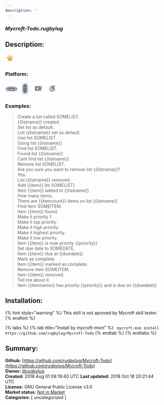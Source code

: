 ```yaml
---
description: ''
---
```


### _Mycroft-Todo.rugbylug_  
## Description:  
  
  
![](../.gitbook/assets/star.png)  
  
### Platform:  
 ![Mark I](../.gitbook/assets/mark-1-icon.png)  ![Mark II](../.gitbook/assets/mark-2-icon.png)  ![Picroft](../.gitbook/assets/picroft-icon.png)  ![plasmoid](../.gitbook/assets/kde.png)   
### Examples:  
> Create a list called SOMELIST.  
> {{listname}} created.  
> Set list as default.  
> List {{listname}} set as default.  
> Use list SOMELIST.  
> Using list {{listname}}  
> Find list SOMELIST.  
> Found list {{listname}}  
> Cant find list {{listname}}  
> Remove list SOMELIST.  
> Are you sure you want to remove list {{listname}}?  
> Yes.  
> List {{listname}} removed.  
> Add {{item}} [to SOMELIST]  
> Item {{item}} added to {{listname}}  
> How many items.  
> There are  {{itemcount}} items on list {{listname}}  
> Find item SOMEITEM.  
> Item {{item}} found.  
> Make it priority 1.  
> Make it top priority.  
> Make it high priority.  
> Make it highest priority.  
> Make it low priority.  
> Item {{item}} is now priority {{priority}}  
> Set due date to SOMEDATE.  
> Item {{item}} due at {{duedate}}  
> Mark as complete.  
> Item {{item}} marked as complete.  
> Remove item SOMEITEM.  
> Item {{item}} removed.  
> Tell me about it.  
> Item {{itemname}} has priority {{priority}} and is due on {{duedate}}  
  
## Installation:  
{% hint style="warning" %}
This skill is not aproved by Mycroft skill tester.
{% endhint %}
    
{% tabs %}
{% tab title="Install by mycroft-msm" %}
``` mycroft-msm install https://github.com/rugbylug/Mycroft-Todo```
{% endtab %}
  {% endtabs %}
    
## Summary:  
**Github:** [https://github.com/rugbylug/Mycroft-Todo](https://github.com/rugbylug/Mycroft-Todo)  
**Owner:** [@rugbylug](https://github.com/rugbylug)  
**Created:** 2018 Aug 01 08:19:40 UTC  **Last updated:** 2018 Oct 18 20:21:44 UTC  
**License:** GNU General Public License v3.0  
**Market status:** [Not in Market](https://market.mycroft.ai/skill/)  
**Categories:** [ uncategorized ]   
